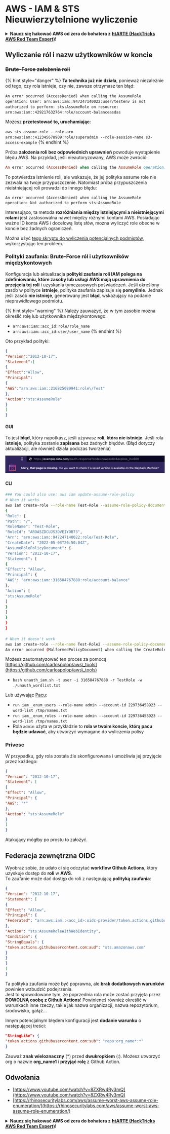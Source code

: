 # AWS - IAM & STS Nieuwierzytelnione wyliczenie

<details>

<summary><strong>Naucz się hakować AWS od zera do bohatera z</strong> <a href="https://training.hacktricks.xyz/courses/arte"><strong>htARTE (HackTricks AWS Red Team Expert)</strong></a><strong>!</strong></summary>

Inne sposoby wsparcia HackTricks:

* Jeśli chcesz zobaczyć swoją **firmę reklamowaną w HackTricks** lub **pobrać HackTricks w formacie PDF**, sprawdź [**SUBSCRIPTION PLANS**](https://github.com/sponsors/carlospolop)!
* Zdobądź [**oficjalne gadżety PEASS & HackTricks**](https://peass.creator-spring.com)
* Odkryj [**Rodzinę PEASS**](https://opensea.io/collection/the-peass-family), naszą kolekcję ekskluzywnych [**NFT**](https://opensea.io/collection/the-peass-family)
* **Dołącz do** 💬 [**grupy Discord**](https://discord.gg/hRep4RUj7f) lub [**grupy telegramowej**](https://t.me/peass) lub **śledź** nas na **Twitterze** 🐦 [**@hacktricks_live**](https://twitter.com/hacktricks_live)**.**
* **Podziel się swoimi sztuczkami hakerskimi, przesyłając PR-y do** [**HackTricks**](https://github.com/carlospolop/hacktricks) i [**HackTricks Cloud**](https://github.com/carlospolop/hacktricks-cloud) github repos.

</details>

## Wyliczanie ról i nazw użytkowników w koncie

### ~~Brute-Force założenia roli~~

{% hint style="danger" %}
**Ta technika już nie działa**, ponieważ niezależnie od tego, czy rola istnieje, czy nie, zawsze otrzymasz ten błąd:

`An error occurred (AccessDenied) when calling the AssumeRole operation: User: arn:aws:iam::947247140022:user/testenv is not authorized to perform: sts:AssumeRole on resource: arn:aws:iam::429217632764:role/account-balanceasdas`

Możesz **przetestować to, uruchamiając**:

`aws sts assume-role --role-arn arn:aws:iam::412345678909:role/superadmin --role-session-name s3-access-example`
{% endhint %}

Próba **założenia roli bez odpowiednich uprawnień** powoduje wystąpienie błędu AWS. Na przykład, jeśli nieautoryzowany, AWS może zwrócić:
```ruby
An error occurred (AccessDenied) when calling the AssumeRole operation: User: arn:aws:iam::012345678901:user/MyUser is not authorized to perform: sts:AssumeRole on resource: arn:aws:iam::111111111111:role/aws-service-role/rds.amazonaws.com/AWSServiceRoleForRDS
```
To potwierdza istnienie roli, ale wskazuje, że jej polityka assume role nie zezwala na twoje przypuszczenie. Natomiast próba przypuszczenia nieistniejącej roli prowadzi do innego błędu:
```less
An error occurred (AccessDenied) when calling the AssumeRole operation: Not authorized to perform sts:AssumeRole
```
Interesująco, ta metoda **rozróżniania między istniejącymi a nieistniejącymi rolami** jest zastosowalna nawet między różnymi kontami AWS. Posiadając ważne ID konta AWS i docelową listę słów, można wyliczyć role obecne w koncie bez żadnych ograniczeń.

Można użyć [tego skryptu do wyliczenia potencjalnych podmiotów](https://github.com/RhinoSecurityLabs/Security-Research/tree/master/tools/aws-pentest-tools/assume\_role\_enum), wykorzystując ten problem.

### Polityki zaufania: Brute-Force ról i użytkowników międzykontowych

Konfiguracja lub aktualizacja **polityki zaufania roli IAM polega na zdefiniowaniu, które zasoby lub usługi AWS mają uprawnienia do przejęcia tej roli** i uzyskania tymczasowych poświadczeń. Jeśli określony zasób w polityce **istnieje**, polityka zaufania zapisuje się **pomyślnie**. Jednak jeśli zasób **nie istnieje**, generowany jest **błąd**, wskazujący na podanie nieprawidłowego podmiotu.

{% hint style="warning" %}
Należy zauważyć, że w tym zasobie można określić rolę lub użytkownika międzykontowego:

* `arn:aws:iam::acc_id:role/role_name`
* `arn:aws:iam::acc_id:user/user_name`
{% endhint %}

Oto przykład polityki:
```json
{
"Version":"2012-10-17",
"Statement":[
{
"Effect":"Allow",
"Principal":
{
"AWS":"arn:aws:iam::216825089941:role\/Test"
},
"Action":"sts:AssumeRole"
}
]
}
```
#### GUI

To jest **błąd**, który napotkasz, jeśli używasz **roli, która nie istnieje**. Jeśli rola **istnieje**, polityka zostanie **zapisana** bez żadnych błędów. (Błąd dotyczy aktualizacji, ale również działa podczas tworzenia)

![](<../../../.gitbook/assets/image (68).png>)

#### CLI
```bash
### You could also use: aws iam update-assume-role-policy
# When it works
aws iam create-role --role-name Test-Role --assume-role-policy-document file://a.json
{
"Role": {
"Path": "/",
"RoleName": "Test-Role",
"RoleId": "AROA5ZDCUJS3DVEIYOB73",
"Arn": "arn:aws:iam::947247140022:role/Test-Role",
"CreateDate": "2022-05-03T20:50:04Z",
"AssumeRolePolicyDocument": {
"Version": "2012-10-17",
"Statement": [
{
"Effect": "Allow",
"Principal": {
"AWS": "arn:aws:iam::316584767888:role/account-balance"
},
"Action": [
"sts:AssumeRole"
]
}
]
}
}
}

# When it doesn't work
aws iam create-role --role-name Test-Role2 --assume-role-policy-document file://a.json
An error occurred (MalformedPolicyDocument) when calling the CreateRole operation: Invalid principal in policy: "AWS":"arn:aws:iam::316584767888:role/account-balanceefd23f2"
```
Możesz zautomatyzować ten proces za pomocą [https://github.com/carlospolop/aws\_tools](https://github.com/carlospolop/aws\_tools)

* `bash unauth_iam.sh -t user -i 316584767888 -r TestRole -w ./unauth_wordlist.txt`

Lub używając [Pacu](https://github.com/RhinoSecurityLabs/pacu):

* `run iam__enum_users --role-name admin --account-id 229736458923 --word-list /tmp/names.txt`
* `run iam__enum_roles --role-name admin --account-id 229736458923 --word-list /tmp/names.txt`
* Rola `admin` użyta w przykładzie to **rola w twoim koncie, którą pacu będzie udawać**, aby utworzyć wymagane do wyliczenia polisy

### Privesc

W przypadku, gdy rola została źle skonfigurowana i umożliwia jej przyjęcie przez każdego:
```json
{
"Version": "2012-10-17",
"Statement": [
{
"Effect": "Allow",
"Principal": {
"AWS": "*"
},
"Action": "sts:AssumeRole"
}
]
}
```
Atakujący mógłby po prostu to założyć.

## Federacja zewnętrzna OIDC

Wyobraź sobie, że udało ci się odczytać **workflow Github Actions**, który uzyskuje dostęp do **roli** w **AWS**.\
To zaufanie może dać dostęp do roli z następującą **polityką zaufania**:
```json
{
"Version": "2012-10-17",
"Statement": [
{
"Effect": "Allow",
"Principal": {
"Federated": "arn:aws:iam::<acc_id>:oidc-provider/token.actions.githubusercontent.com"
},
"Action": "sts:AssumeRoleWithWebIdentity",
"Condition": {
"StringEquals": {
"token.actions.githubusercontent.com:aud": "sts.amazonaws.com"
}
}
}
]
}
```
Ta polityka zaufania może być poprawna, ale **brak dodatkowych warunków** powinien wzbudzić podejrzenia.\
Jest to spowodowane tym, że poprzednia rola może zostać przyjęta przez **DOWOLNĄ osobę z Github Actions**! Powinieneś również określić w warunkach inne rzeczy, takie jak nazwa organizacji, nazwa repozytorium, środowisko, gałąź...

Innym potencjalnym błędem konfiguracji jest **dodanie warunku** o następującej treści:
```json
"StringLike": {
"token.actions.githubusercontent.com:sub": "repo:org_name*:*"
}
```
Zauważ **znak wieloznaczny** (\*) przed **dwukropkiem** (:). Możesz utworzyć org o nazwie **org\_name1** i **przyjąć rolę** z Github Action.

## Odwołania

* [https://www.youtube.com/watch?v=8ZXRw4Ry3mQ](https://www.youtube.com/watch?v=8ZXRw4Ry3mQ)
* [https://rhinosecuritylabs.com/aws/assume-worst-aws-assume-role-enumeration/](https://rhinosecuritylabs.com/aws/assume-worst-aws-assume-role-enumeration/)

<details>

<summary><strong>Naucz się hakować AWS od zera do bohatera z</strong> <a href="https://training.hacktricks.xyz/courses/arte"><strong>htARTE (HackTricks AWS Red Team Expert)</strong></a><strong>!</strong></summary>

Inne sposoby wsparcia HackTricks:

* Jeśli chcesz zobaczyć swoją **firmę reklamowaną w HackTricks** lub **pobrać HackTricks w formacie PDF**, sprawdź [**PLAN SUBSKRYPCJI**](https://github.com/sponsors/carlospolop)!
* Zdobądź [**oficjalne gadżety PEASS & HackTricks**](https://peass.creator-spring.com)
* Odkryj [**Rodzinę PEASS**](https://opensea.io/collection/the-peass-family), naszą kolekcję ekskluzywnych [**NFT**](https://opensea.io/collection/the-peass-family)
* **Dołącz do** 💬 [**grupy Discord**](https://discord.gg/hRep4RUj7f) lub [**grupy telegramowej**](https://t.me/peass) lub **śledź** nas na **Twitterze** 🐦 [**@hacktricks_live**](https://twitter.com/hacktricks_live)**.**
* **Podziel się swoimi sztuczkami hakerskimi, przesyłając PR-y do** [**HackTricks**](https://github.com/carlospolop/hacktricks) i [**HackTricks Cloud**](https://github.com/carlospolop/hacktricks-cloud) github repos.

</details>
